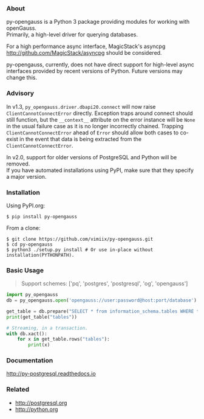 ### About

py-opengauss is a Python 3 package providing modules for working with openGauss.  
Primarily, a high-level driver for querying databases.

For a high performance async interface, MagicStack's asyncpg
http://github.com/MagicStack/asyncpg should be considered.

py-opengauss, currently, does not have direct support for high-level async
interfaces provided by recent versions of Python. Future versions may change this.

### Advisory

In v1.3, `py_opengauss.driver.dbapi20.connect` will now raise `ClientCannotConnectError` directly.
Exception traps around connect should still function, but the `__context__` attribute
on the error instance will be `None` in the usual failure case as it is no longer
incorrectly chained. Trapping `ClientCannotConnectError` ahead of `Error` should
allow both cases to co-exist in the event that data is being extracted from
the `ClientCannotConnectError`.

In v2.0, support for older versions of PostgreSQL and Python will be removed.  
If you have automated installations using PyPI, make sure that they specify a major version.

### Installation

Using PyPI.org:

	$ pip install py-opengauss

From a clone:

	$ git clone https://github.com/vimiix/py-opengauss.git
	$ cd py-opengauss
	$ python3 ./setup.py install # Or use in-place without installation(PYTHONPATH).

### Basic Usage

> Support schemes: ['pq', 'postgres', 'postgresql', 'og', 'opengauss']

```python
import py_opengauss
db = py_opengauss.open('opengauss://user:password@host:port/database')

get_table = db.prepare("SELECT * from information_schema.tables WHERE table_name = $1")
print(get_table("tables"))

# Streaming, in a transaction.
with db.xact():
	for x in get_table.rows("tables"):
		print(x)
```

### Documentation

http://py-postgresql.readthedocs.io

### Related

- http://postgresql.org
- http://python.org
